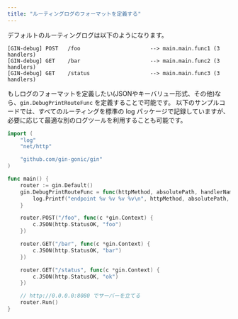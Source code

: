 ```yaml
---
title: "ルーティングログのフォーマットを定義する"
---
```


デフォルトのルーティングログは以下のようになります。
```
[GIN-debug] POST   /foo                      --> main.main.func1 (3 handlers)
[GIN-debug] GET    /bar                      --> main.main.func2 (3 handlers)
[GIN-debug] GET    /status                   --> main.main.func3 (3 handlers)
```

もしログのフォーマットを定義したい(JSONやキーバリュー形式、その他)なら、`gin.DebugPrintRouteFunc` を定義することで可能です。
以下のサンプルコードでは、すべてのルーティングを標準の log パッケージで記録していますが、必要に応じて最適な別のログツールを利用することも可能です。

```go
import (
	"log"
	"net/http"

	"github.com/gin-gonic/gin"
)

func main() {
	router := gin.Default()
	gin.DebugPrintRouteFunc = func(httpMethod, absolutePath, handlerName string, nuHandlers int) {
		log.Printf("endpoint %v %v %v %v\n", httpMethod, absolutePath, handlerName, nuHandlers)
	}

	router.POST("/foo", func(c *gin.Context) {
		c.JSON(http.StatusOK, "foo")
	})

	router.GET("/bar", func(c *gin.Context) {
		c.JSON(http.StatusOK, "bar")
	})

	router.GET("/status", func(c *gin.Context) {
		c.JSON(http.StatusOK, "ok")
	})

	// http://0.0.0.0:8080 でサーバーを立てる
	router.Run()
}
```
